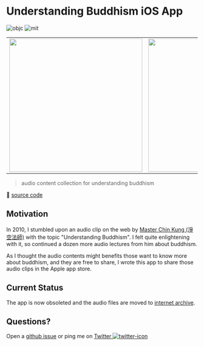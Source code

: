 # Understanding Buddhism iOS App

![objc] ![mit]

<table id="img-tb">
<tr>
<td><img src="https://i.imgur.com/KUqPBlS.png" width="350" /></td>
<td><img src="https://i.imgur.com/PDGmffF.png" width="350" /></td>
</tr>
</table>

> audio content collection for understanding buddhism

🔗 [source code](https://github.com/hoishing/buddhism-objc)

[objc]: https://img.shields.io/badge/lang-objective--c-blue
[mit]: https://img.shields.io/github/license/hoishing/buddhism-objc

## Motivation

In 2010, I stumbled upon an audio clip on the web by [Master Chin Kung (淨空法師)](https://en.wikipedia.org/wiki/Chin_Kung) with the topic "Understanding Buddhism". I felt quite enlightening with it, so continued a dozen more audio lectures from him about buddhism.

As I thought the audio contents might benefits those want to know more about buddhism, and they are free to share, I wrote this app to share those audio clips in the Apple app store.

## Current Status

The app is now obsoleted and the audio files are moved to [internet archive].

## Questions?

Open a [github issue] or ping me on [Twitter ![twitter-icon]][Twitter]

[github issue]: https://github.com/hoishing/buddhism-objc/issues
[Twitter]: https://twitter.com/intent/tweet?text=https://github.com/hoishing/buddhism-objc/%20%0D@hoishing
[twitter-icon]: https://api.iconify.design/logos/twitter.svg?width=20
[internet archive]: https://archive.org/details/@hoishing?and[]=subject%3A%22%E4%BD%9B%E6%95%99%22
